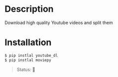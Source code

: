 # Description
Download high quality Youtube videos and split them
# Installation
```bash
$ pip instlal youtube_dl
$ pip instlal moviepy
```

> Status: <Under developing> 🔨 
